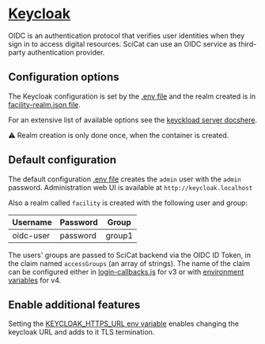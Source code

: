 # [Keycloak](https://www.keycloak.org/)

OIDC is an authentication protocol that verifies user identities when they sign in to access digital resources. SciCat
can use an OIDC service as third-party authentication provider.

## Configuration options

The Keycloak configuration is set by the [.env file](./config/.env) and the realm created is in
[facility-realm.json file](./config/facility-realm.json).

For an extensive list of available options see the [keyckload server docshere](https://www.keycloak.org/guides#server).

:warning: Realm creation is only done once, when the container is created.

## Default configuration

The default configuration [.env file](./config/.env) creates the `admin` user with the `admin` password. Administration
web UI is available at `http://keycloak.localhost`

Also a realm called `facility` is created with the following user and group:

| Username  | Password | Group  |
| --------- | -------- | ------ |
| oidc-user | password | group1 |

The users' groups are passed to SciCat backend via the OIDC ID Token, in the claim named `accessGroups` (an array of
strings). The name of the claim can be configured either in [login-callbacks.js](../v3/config/login-callbacks.js) for v3
or with [environment variables](../v4/config/.oidc.env) for v4.

## Enable additional features

Setting the [KEYCLOAK_HTTPS_URL env variable](../../../../.env) enables changing the keycloak URL and adds to it TLS termination.
